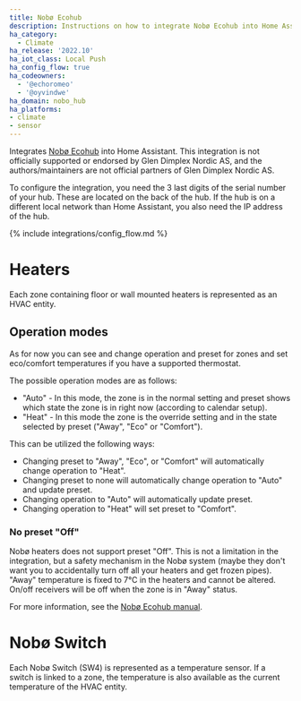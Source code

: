 ```yaml
---
title: Nobø Ecohub
description: Instructions on how to integrate Nobø Ecohub into Home Assistant.
ha_category:
  - Climate
ha_release: '2022.10'
ha_iot_class: Local Push
ha_config_flow: true
ha_codeowners:
  - '@echoromeo'
  - '@oyvindwe'
ha_domain: nobo_hub
ha_platforms:
- climate
- sensor
---
```


Integrates [Nobø Ecohub](https://www.glendimplex.no/produkter/varmestyring/11123610/noboe-hub/c-77/p-330)
into Home Assistant. This integration is not officially supported or endorsed by Glen Dimplex Nordic AS,
and the authors/maintainers are not official partners of Glen Dimplex Nordic AS.

To configure the integration, you need the 3 last digits of the serial number of your hub. These are located
on the back of the hub. If the hub is on a different local network than Home Assistant, you also need the
IP address of the hub.

{% include integrations/config_flow.md %}

# Heaters

Each zone containing floor or wall mounted heaters is represented as an HVAC entity.

## Operation modes

As for now you can see and change operation and preset for zones and set eco/comfort temperatures if you have
a supported thermostat.

The possible operation modes are as follows:

- "Auto" - In this mode, the zone is in the normal setting and preset shows which state the zone is in right now
  (according to calendar setup).
- "Heat" - In this mode the zone is the override setting and in the state selected by preset ("Away", "Eco"
  or "Comfort").

This can be utilized the following ways:

- Changing preset to "Away", "Eco", or "Comfort" will automatically change operation to "Heat".
- Changing preset to none will automatically change operation to "Auto" and update preset.
- Changing operation to "Auto" will automatically update preset.
- Changing operation to "Heat" will set preset to "Comfort".

### No preset "Off"

Nobø heaters does not support preset "Off". This is not a limitation in the integration, but a safety mechanism in the
Nobø  system (maybe they don't want you to accidentally turn off all your heaters and get frozen pipes). "Away"
temperature is fixed to 7°C in the heaters and cannot be altered. On/off receivers will be off when the zone is in
"Away" status.

For more information, see the [Nobø Ecohub manual](https://help.nobo.no/en/user-manual/before-you-start/what-is-a-weekly-program/).

# Nobø Switch

Each Nobø Switch (SW4) is represented as a temperature sensor. If a switch is linked to a zone, the temperature is
also available as the current temperature of the HVAC entity.
